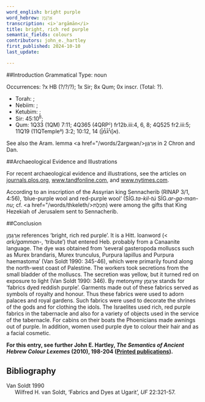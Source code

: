 ```yaml
---
word_english: bright purple   
word_hebrew: אַרְגָּמָן   
transcription: <i>ʾargāmān</i>   
title: bright, rich red purple   
semantic_fields: colours   
contributors: john_e._hartley  
first_published: 2024-10-10     
last_update: 

---
```



##Introduction
Grammatical Type: noun

Occurrences: ?x HB (?/?/?); 1x Sir; 8x Qum; 0x inscr. (Total:
?).

* Torah: ;
* Nebiim: ;
* Ketubim: ;
* Sir: 45:10<sup><small>B</small></sup>;
* Qum: 1Q33 (1QM) 7:11; 4Q365 (4QRP<small><sup>c</sup></small>) fr12b.iii:4, 6, 8; 4Q525 fr2.iii:5; 11Q19 (11QTemple<small><sup>a</sup></small>) 3:2; 10:12, 14 (<span dir="rtl" lang="he">א]ר֯ג֯מ֯ן֯</span>).    

See also the Aram. lemma 
<a href="/words/2argwan/><span dir="rtl" lang="he">אַרְגְּוָן</span></a>
in 2 Chron and Dan.


##Archaeological Evidence and Illustrations

For recent archaeological evidence and illustrations, see the
articles on
<a href="https://journals.plos.org/plosone/article?id=10.1371/journal.pone.0245897&from=article_link" target="_blank" rel="noopener noreferrer">journals.plos.org</a>, 
<a href="https://www.tandfonline.com/doi/full/10.1080/03344355.2023.2190283" target="_blank" rel="noopener noreferrer">www.tandfonline.com</a>, and
<a href="https://www.nytimes.com/2024/03/05/science/archaeology-tyrian-purple-murex.html" target="_blank" rel="noopener noreferrer">www.nytimes.com</a>.

According to an inscription of the Assyrian king Sennacherib (RINAP 3/1, 4:56), ‘blue-purple wool and red-purple wool’ (SÍG.<i>ta-kil-tú</i> SÍG.<i>ar-ga-man-nu</i>; cf. <a href="/words/thkeleth/><span dir="rtl" lang="he">תְּכֵלֶת</span></a>) were among the gifts that King Hezekiah of Jerusalem sent to Sennacherib.


##Conclusion

<span dir="rtl" lang="he">אַרְגָּמָן</span>
references ‘bright, rich red purple’. It is a Hitt. loanword (< <i>ark/gamman-</i>, ‘tribute’) that entered Heb. probably from a Canaanite language. The dye was obtained from ‘several gasteropoda molluscs such as Murex brandaris, Murex trunculus, Purpura lapillus and Purpura haemastoma’ (Van Soldt 1990: 345-46), which were primarily found along the north-west coast of Palestine. The workers took secretions from the small bladder of the molluscs. The secretion was yellow, but it turned red on exposure to light (Van Soldt 1990: 346). By metonymy <span dir="rtl" lang="he">אַרְגָּמָן</span> stands for ‘fabrics dyed reddish purple’. Garments made out of these fabrics served as symbols of royalty and honour. Thus these fabrics were used to adorn palaces and royal gardens. Such fabrics were used to decorate the shrines of the gods and for clothing the idols. The Israelites used rich, red purple fabrics in the tabernacle and also for a variety of objects used in the service of the tabernacle. For cabins on their boats the Phoenicians made awnings out of purple. In addition, women used purple dye to colour their hair and as a facial cosmetic.


<b>For this entry, see further John E. Hartley, <i>The Semantics of Ancient Hebrew Colour Lexemes</i> (2010), 198-204 (<a href="/store/printed_publications/">Printed publications</a>).</b>

## Bibliography

<div style="padding-left: 22px; text-indent: -22px;">
Van Soldt 1990 <br>
Wilfred H. van Soldt, ‘Fabrics and Dyes at Ugarit’, <i>UF</i> 22:321-57.
</div>





